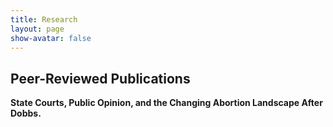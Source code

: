 ```yaml
---
title: Research
layout: page
show-avatar: false
---
```


<section class="spotlight">
  <h2> Peer-Reviewed Publications </h2>
  <p> <b> State Courts, Public Opinion, and the Changing Abortion Landscape After Dobbs.</b> </p>
</section>
